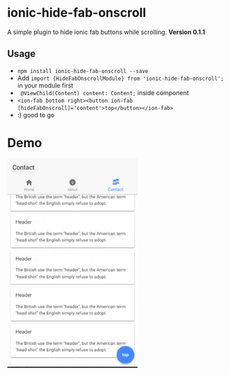 # ionic-hide-fab-onscroll 
A simple plugin to hide ionic fab buttons while scrolling. **Version 0.1.1**


## Usage
 * `npm install ionic-hide-fab-onscroll --save`
 * Add `import {HideFabOnscrollModule} from 'ionic-hide-fab-onscroll';` in your module first
 * ` @ViewChild(Content) content: Content;` inside component
 * `<ion-fab bottom right><button ion-fab [hideFabOnscroll]='content'>top</button></ion-fab>` 
 * :) good to go
# Demo
![Plugin preview](https://raw.githubusercontent.com/keephacking/ionic-hide-fab-onscroll/master/demo/demo.gif)
